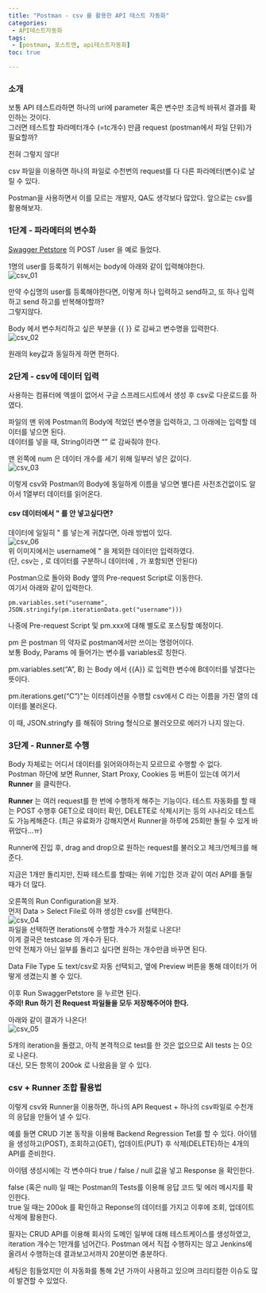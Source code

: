 ```yaml
---
title: "Postman - csv 를 활용한 API 테스트 자동화"
categories:
 - API테스트자동화
tags:
 - [postman, 포스트맨, api테스트자동화]
toc: true

---
```


<h3 id="소개">소개</h3>
<p>보통 API 테스트라하면 하나의 uri에 parameter 혹은 변수만 조금씩 바꿔서 결과를 확인하는 것이다.<br>
그러면 테스트할 파라메터개수 (=tc개수) 만큼 request (postman에서 파일 단위)가 필요할까?</p>
<p>전혀 그렇지 않다!</p>
<p>csv 파일을 이용하면 하나의 파일로 수천번의 request를 다 다른 파라메터(변수)로 날릴 수 있다.</p>
<p>Postman을 사용하면서 이를 모르는 개발자, QA도 생각보다 많았다. 앞으로는 csv를 활용해보자.</p>
<h3 id="단계---파라메터의-변수화">1단계 - 파라메터의 변수화</h3>
<p><a href="https://petstore.swagger.io/#/">Swagger Petstore</a> 의 POST /user 을 예로 들었다.</p>
<p>1명의 user를 등록하기 위해서는 body에 아래와 같이 입력해야한다.<br>
<img src="/assets/images/postman_csv_01.png" alt="csv_01"></p>
<p>만약 수십명의 user를 등록해야한다면, 이렇게 하나 입력하고 send하고, 또 하나 입력하고 send 하고를 반복해야할까?<br>
그렇지않다.</p>
<p>Body 에서 변수처리하고 싶은 부분을 {{ }} 로 감싸고 변수명을 입력한다.<br>
<img src="/assets/images/postman_csv_02.png" alt="csv_02"></p>
<p>원래의 key값과 동일하게 하면 편하다.</p>
<h3 id="단계---csv에-데이터-입력">2단계 - csv에 데이터 입력</h3>
<p>사용하는 컴퓨터에 엑셀이 없어서 구글 스프레드시트에서 생성 후 csv로 다운로드를 하였다.</p>
<p>파일의 맨 위에 Postman의 Body에 적었던 변수명을 입력하고, 그 아래에는 입력할 데이터를 넣으면 된다.<br>
데이터를 넣을 때, String이라면 “” 로 감싸줘야 한다.</p>
<p>맨 왼쪽에 num 은 데이터 개수를 세기 위해 일부러 넣은 값이다.<br>
<img src="/assets/images/postman_csv_03.png" alt="csv_03"></p>
<p>이렇게 csv와 Postman의 Body에 동일하게 이름을 넣으면 별다른 사전조건없이도 알아서 1열부터 데이터를 읽어온다.</p>
<h4 id="csv-데이터에서--를-안-넣고싶다면">csv 데이터에서 " 를 안 넣고싶다면?</h4>
<p>데이터에 일일히 " 를 넣는게 귀찮다면, 아래 방법이 있다.<br>
<img src="/assets/images/postman_csv_06.png" alt="csv_06"><br>
위 이미지에서는 username에 " 을 제외한 데이터만 입력하였다.<br>
(단, csv는 , 로 데이터를 구분하니 데이터에 , 가 포함되면 안된다)</p>
<p>Postman으로 돌아와 Body 옆의 Pre-request Script로 이동한다.<br>
여기서 아래와 같이 입력한다.</p>
<pre><code>pm.variables.set("username", JSON.stringify(pm.iterationData.get("username")))
</code></pre>
<p>나중에 Pre-request Script 및 pm.xxx에 대해 별도로 포스팅할 예정이다.</p>
<p>pm 은 postman 의 약자로 postman에서만 쓰이는 명령어이다.<br>
보통 Body, Params 에 들어가는 변수를 variables로 칭한다.</p>
<p>pm.variables.set(“A”, B) 는 Body 에서 {{A}} 로 입력한 변수에 B데이터를 넣겠다는 뜻이다.</p>
<p>pm.iterations.get(“C”)"는 이터레이션을 수행할 csv에서 C 라는 이름을 가진 열의 데이터를 불러온다.</p>
<p>이 때, JSON.stringfy 를 해줘야 String 형식으로 불러오므로 에러가 나지 않는다.</p>
<h3 id="단계---runner로-수행">3단계 - Runner로 수행</h3>
<p>Body 자체로는 어디서 데이터를 읽어와야하는지 모르므로 수행할 수 없다.<br>
Postman 하단에 보면 Runner, Start Proxy, Cookies 등 버튼이 있는데 여기서 <strong>Runner</strong> 을 클릭한다.</p>
<p><strong>Runner</strong> 는 여러 request를 한 번에 수행하게 해주는 기능이다.  테스트 자동화를 할 때는 POST 수행후 GET으로 데이터 확인, DELETE로 삭제시키는 등의 시나리오 테스트도 가능케해준다. (최근 유료화가 강해지면서 Runner을 하루에 25회만 돌릴 수 있게 바뀌었다…ㅠ)</p>
<p>Runner에 진입 후, drag and drop으로 원하는 request를 불러오고 체크/언체크를 해준다.</p>
<p>지금은 1개만 돌리지만, 진짜 테스트를 할때는 위에 기입한 것과 같이 여러 API를 돌릴때가 더 많다.</p>
<p>오른쪽의 Run Configuration을 보자.<br>
먼저 Data &gt; Select File로 아까 생성한 csv를 선택한다.<br>
<img src="/assets/images/postman_csv_04.png" alt="csv_04"><br>
파일을 선택하면 Iterations에 수행할 개수가 저절로 나온다!<br>
이게 결국은 testcase 의 개수가 된다.<br>
만약 전체가 아닌 일부를 돌리고 싶다면 원하는 개수만큼 바꾸면 된다.</p>
<p>Data File Type 도 text/csv로 자동 선택되고, 옆에 Preview 버튼을 통해 데이터가 어떻게 생겼는지 볼 수 있다.</p>
<p>이후 Run SwaggerPetstore 을 누르면 된다.<br>
<strong>주의! Run 하기 전 Request 파일들을 모두 저장해주어야 한다.</strong></p>
<p>아래와 같이 결과가 나온다!<br>
<img src="/assets/images/postman_csv_05.png" alt="csv_05"></p>
<p>5개의 iteration을 돌렸고, 아직 본격적으로 test를 한 것은 없으므로 All tests 는 0으로 나온다.<br>
대신, 모든 항목이 200ok 로 나왔음을 알 수 있다.</p>
<h3 id="csv--runner-조합-활용법">csv + Runner 조합 활용법</h3>
<p>이렇게 csv와 Runner을 이용하면, 하나의 API Request + 하나의 csv파일로 수천개의 응답을 만들어 낼 수 있다.</p>
<p>예를 들면 CRUD 기본 동작을 이용해 Backend Regression Tet를 할 수 있다.  아이템을 생성하고(POST), 조회하고(GET), 업데이트(PUT) 후 삭제(DELETE)하는 4개의 API를 준비한다.</p>
<p>아이템 생성시에는 각 변수마다 true / false / null 값을 넣고 Response 을 확인한다.</p>
<p>false (혹은 null) 일 때는 Postman의 Tests를 이용해 응답 코드 및 에러 메시지를 확인한다.<br>
true 일 때는 200ok 를 확인하고 Reponse의 데이터를 가지고 이후에 조회, 업데이트 삭제에 활용한다.</p>
<p>필자는 CRUD API를 이용해 회사의 도메인 일부에 대해 테스트케이스를 생성하였고, iteration 개수는 1만개를 넘어간다. Postman 에서 직접 수행하지는 않고 Jenkins에 올려서 수행하는데 결과보고서까지 20분이면 충분하다.</p>
<p>세팅은 힘들었지만 이 자동화를 통해 2년 가까이 사용하고 있으며 크리티컬한 이슈도 많이 발견할 수 있었다.</p>

